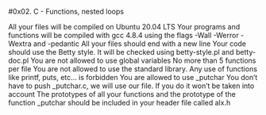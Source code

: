 #0x02. C - Functions, nested loops

All your files will be compiled on Ubuntu 20.04 LTS Your programs and functions will be compiled with gcc 4.8.4 using the flags -Wall -Werror -Wextra and -pedantic All your files should end with a new line Your code should use the Betty style. It will be checked using betty-style.pl and betty-doc.pl You are not allowed to use global variables No more than 5 functions per file You are not allowed to use the standard library. Any use of functions like printf, puts, etc… is forbidden You are allowed to use _putchar You don’t have to push _putchar.c, we will use our file. If you do it won’t be taken into account The prototypes of all your functions and the prototype of the function _putchar should be included in your header file called alx.h
